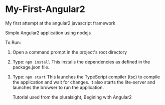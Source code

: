 # My-First-Angular2
My first attempt at the angular2 javascript framework

Simple Angular2 application using nodejs

To Run:
1) Open a command prompt in the project's root directory

2) Type: `npm install`
    This installs the dependencies as defined in the package.json file.
    
3) Type: `npm start`
    This launches the TypeScript compiler (tsc) to compile the application and wait for changes. 
    It also starts the lite-server and launches the browser to run the application.
    
    Tutorial used from the pluralsight, Begining with Angular2

